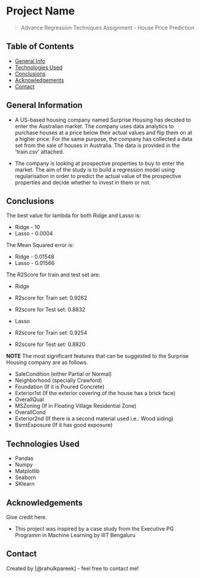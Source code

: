 # Project Name
> Advance Regression Techniques Assignment - House Price Prediction


## Table of Contents
* [General Info](#general-information)
* [Technologies Used](#technologies-used)
* [Conclusions](#conclusions)
* [Acknowledgements](#acknowledgements)
* [Contact](#contact)

## General Information
- A US-based housing company named Surprise Housing has decided to enter the Australian market. The company uses data analytics to purchase houses at a price below their actual values and flip them on at a higher price. For the same purpose, the company has collected a data set from the sale of houses in Australia. The data is provided in the 'train.csv' attached.

- The company is looking at prospective properties to buy to enter the market. The aim of the study is to build a regression model using regularisation in order to predict the actual value of the prospective properties and decide whether to invest in them or not.


## Conclusions
The best value for lambda for both Ridge and Lasso is:
- Ridge - 10
- Lasso - 0.0004

The Mean Squared error is:
- Ridge - 0.01548
- Lasso - 0.01566

The R2Score for train and test set are:

- Ridge
 - R2score for Train set: 0.9262
 - R2score for Test set: 0.8832

- Lasso
 - R2score for Train set: 0.9254
 - R2score for Test set: 0.8820


<b>NOTE</b>
The most significant features that can be suggested to the Surprise Housing company are as follows.

- SaleCondition (either Partial or Normal)
- Neighborhood (specially Crawford)
- Foundation (If it is Poured Concrete)
- Exterior1st (If the exterior covering of the house has a brick face)
- OverallQual
- MSZoning (If in Floating Village Residential Zone)
- OverallCond
- Exterior2nd (If there is a second material used i.e.. Wood siding)
- BsmtExposure (If it has good exposure)


## Technologies Used
- Pandas
- Numpy
- Matplotlib
- Seaborn
- SKlearn

## Acknowledgements
Give credit here.
- This project was inspired by a case study from the Executive PG Programm in Machine Learning by IIIT Bengaluru


## Contact
Created by [@rahulkpareek] - feel free to contact me!
